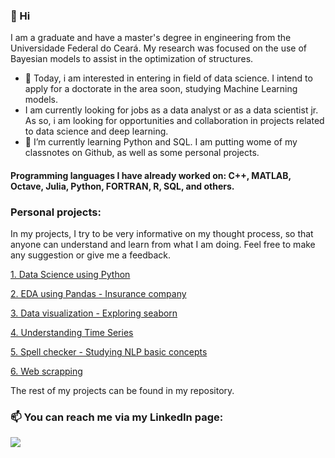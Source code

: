 

### 👋 Hi
I am a graduate and have a master's degree in engineering from the Universidade Federal do Ceará. My research was focused on the use of Bayesian models to assist in the optimization of structures.
- 👀 Today, i am interested in entering in field of data science. I intend to apply for a doctorate in the area soon, studying Machine Learning models.
- I am currently looking for jobs as a data analyst or as a data scientist jr. As so, i am looking for opportunities and collaboration in projects related to data science and deep learning.
- 🌱 I’m currently learning Python and SQL. I am putting wome of my classnotes on Github, as well as some personal projects. 

#### Programming languages I have already worked on: C++, MATLAB, Octave, Julia, Python, FORTRAN, R, SQL, and others.

### Personal projects:

In my projects, I try to be very informative on my thought process, so that anyone can understand and learn from what I am doing. Feel free to make any suggestion or give me a feedback.

[1. Data Science using Python](https://github.com/LeonardoGoncRibeiro/01_DataScienceUsingPython) 

[2. EDA using Pandas - Insurance company](https://github.com/LeonardoGoncRibeiro/01_DataScienceUsingPython/blob/main/04_InsuranceCompany_InferencesUsingPandas.ipynb)

[3. Data visualization - Exploring seaborn](https://github.com/LeonardoGoncRibeiro/01_DataScienceUsingPython/blob/main/06_DataVisualization_ExploringSeaborn.ipynb)

[4. Understanding Time Series](https://github.com/LeonardoGoncRibeiro/01_DataScienceUsingPython/blob/main/07_TimeSeriesAnalysis.ipynb)

[5. Spell checker - Studying NLP basic concepts](https://github.com/LeonardoGoncRibeiro/01_DataScienceUsingPython/blob/main/08_SpellChecker_NLP.ipynb)

[6. Web scrapping](https://github.com/LeonardoGoncRibeiro/01_DataScienceUsingPython/blob/main/09_WebScraping.ipynb)

The rest of my projects can be found in my repository.

### 📫 You can reach me via my LinkedIn page:

[<img src="https://img.shields.io/badge/linkedin-%230077B5.svg?&style=for-the-badge&logo=linkedin&logoColor=white" />](https://www.linkedin.com/in/leonardo-gon%C3%A7alves-ribeiro-619312231/)
